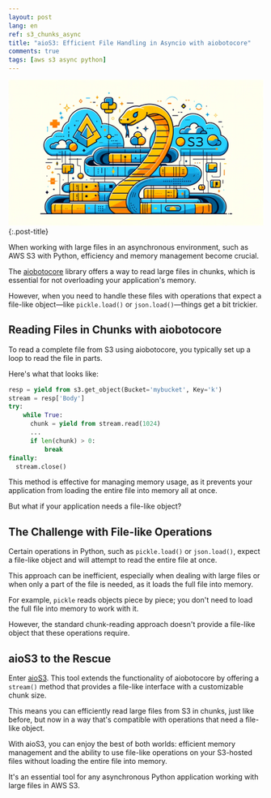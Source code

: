 ```yaml
---
layout: post
lang: en
ref: s3_chunks_async
title: "aioS3: Efficient File Handling in Asyncio with aiobotocore"
comments: true
tags: [aws s3 async python]
---
```


![](/images/s3aio.png){:.post-title}

When working with large files in an asynchronous environment, such as AWS S3 with Python, efficiency and memory management 
become crucial. 

The [aiobotocore](https://aiobotocore.readthedocs.io/en/latest/) library offers a way to read large files in chunks, 
which is essential for not overloading your application's memory. 

However, when you need to handle these files with operations that expect a file-like object—like `pickle.load()` or 
`json.load()`—things get a bit trickier.

## Reading Files in Chunks with aiobotocore

To read a complete file from S3 using aiobotocore, you typically set up a loop to read the file in parts. 

Here's what that looks like:

```python
resp = yield from s3.get_object(Bucket='mybucket', Key='k')
stream = resp['Body']
try:
    while True:
      chunk = yield from stream.read(1024)
      ...
      if len(chunk) > 0:
          break
finally:
  stream.close()
```

This method is effective for managing memory usage, as it prevents your application from loading the entire file into 
memory all at once. 

But what if your application needs a file-like object?

## The Challenge with File-like Operations

Certain operations in Python, such as `pickle.load()` or `json.load()`, expect a file-like object and will attempt 
to read the entire file at once. 

This approach can be inefficient, especially when dealing with large files or when only a part of the file is needed, 
as it loads the full file into memory.

For example, `pickle` reads objects piece by piece; you don't need to load the full file into memory to work with it. 

However, the standard chunk-reading approach doesn't provide a file-like object that these operations require.

## aioS3 to the Rescue

Enter [aioS3](https://github.com/andgineer/aios3/actions). This tool extends the functionality of aiobotocore by offering a 
`stream()` method that provides a file-like interface with a customizable chunk size. 

This means you can efficiently read large files from S3 in chunks, just like before, but now in a way that's 
compatible with operations that need a file-like object.

With aioS3, you can enjoy the best of both worlds: efficient memory management and the ability to use file-like 
operations on your S3-hosted files without loading the entire file into memory. 

It's an essential tool for any asynchronous Python application working with large files in AWS S3.
